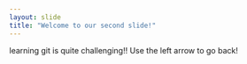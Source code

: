 ```yaml
---
layout: slide
title: "Welcome to our second slide!"
---
```

learning git is quite challenging!!
Use the left arrow to go back!
